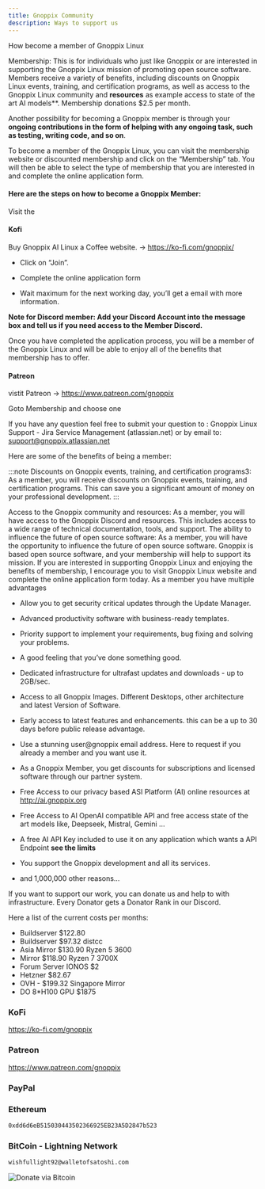 ```yaml
---
title: Gnoppix Community 
description: Ways to support us
---
```


How become a member of Gnoppix Linux

Membership: This is for individuals who just like Gnoppix or are interested in supporting the Gnoppix Linux mission of promoting open source software. Members receive a variety of benefits, including discounts on Gnoppix Linux events, training, and certification programs, as well as access to the Gnoppix Linux community and **resources** as example access to state of the art AI models**. Membership donations $2.5 per month. 

Another possibility for becoming a Gnoppix member is through your **ongoing contributions in the form of helping with any ongoing task, such as testing, writing code, and so on**.

To become a member of the Gnoppix Linux, you can visit the membership website or discounted membership  and click on the “Membership” tab. You will then be able to select the type of membership that you are interested in and complete the online application form.


#### Here are the steps on how to become a Gnoppix Member:

 

Visit the 

#### Kofi

Buy Gnoppix AI Linux a Coffee website. -> https://ko-fi.com/gnoppix/

* Click on “Join”.

* Complete the online application form

* Wait maximum for the next working day, you’ll get a email with more information.

**Note for Discord member: Add your Discord Account into the message box and tell us if you need access to the Member Discord.**

Once you have completed the application process, you will be a member of the Gnoppix Linux and will be able to enjoy all of the benefits that membership has to offer.

#### Patreon


vistit Patreon -> https://www.patreon.com/gnoppix

Goto Membership and choose one


If you have any question feel free to submit your question to : Gnoppix Linux Support - Jira Service Management (atlassian.net) or by email to:  support@gnoppix.atlassian.net

 

Here are some of the benefits of being a member:

:::note
Discounts on Gnoppix events, training, and certification programs3: As a member, you will receive discounts on Gnoppix events, training, and certification programs. This can save you a significant amount of money on your professional development.
:::


Access to the Gnoppix community and resources: As a member, you will have access to the Gnoppix Discord and resources. This includes access to a wide range of technical documentation, tools, and support. The ability to influence the future of open source software: As a member, you will have the opportunity to influence the future of open source software. Gnoppix is based open source software, and your membership will help to support its mission. If you are interested in supporting Gnoppix Linux and enjoying the benefits of membership, I encourage you to visit Gnoppix Linux website and complete the online application form today.
As a member you have multiple advantages

* Allow you to get security critical updates through the Update Manager.

* Advanced productivity software with business-ready templates.

* Priority support to implement your requirements, bug fixing and solving your problems.

* A good feeling that you’ve done something good.

* Dedicated infrastructure for ultrafast updates and downloads - up to 2GB/sec.

* Access to all Gnoppix Images. Different Desktops, other architecture  and latest Version of Software. 

* Early access to latest features and enhancements. this can be a up to 30 days before public release advantage.

* Use a stunning user@gnoppix email address. Here to request if you already a member and you want use it.

* As a Gnoppix Member, you get discounts for subscriptions and licensed software through our partner system.

* Free Access to our privacy based ASI Platform (AI) online resources at http://ai.gnoppix.org   

* Free Access to AI OpenAI compatible API and free access state of the art models like, Deepseek, Mistral, Gemini ... 

* A free AI API Key included to use it on any application which wants a API Endpoint **see the limits**  

* You support the Gnoppix development and all its services.

* and 1,000,000 other reasons…



If you want to support our work, you can donate us and help to with infrastructure.
Every Donator gets a Donator Rank in our Discord.

Here a list of the current costs per months:

- Buildserver $122.80 
- Buildserver $97.32 distcc 
- Asia Mirror $130.90 Ryzen 5 3600 
- Mirror $118.90 Ryzen 7 3700X
- Forum Server IONOS $2
- Hetzner $82.67
- OVH - $199.32 Singapore Mirror
- DO 8*H100 GPU $1875

### KoFi  

https://ko-fi.com/gnoppix


### Patreon 

https://www.patreon.com/gnoppix


### PayPal


### Ethereum

```sh
0xdd6d6eB515030443502366925EB23A5D2847b523
```

### BitCoin - Lightning Network 

```sh
wishfullight92@walletofsatoshi.com
```


![Donate via Bitcoin](~/assets/images/bitcoin_address.webp)


